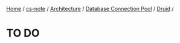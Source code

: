 [Home](https://mengxianbin.github.io) /
[cs-note](https://mengxianbin.github.io/cs-note) /
[Architecture](https://mengxianbin.github.io/cs-note/content/Architecture) /
[Database Connection Pool](https://mengxianbin.github.io/cs-note/content/Architecture/Database%20Connection%20Pool) /
[Druid](https://mengxianbin.github.io/cs-note/content/Architecture/Database%20Connection%20Pool/Druid) /

# TO DO
